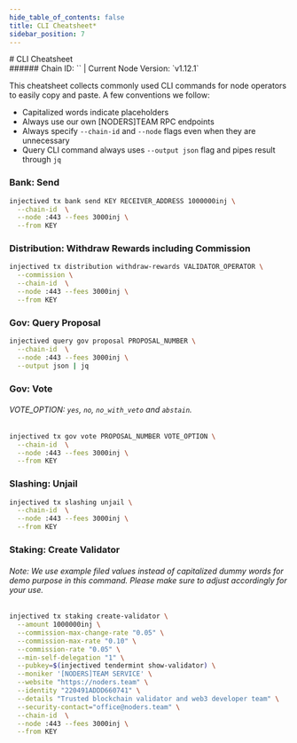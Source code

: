 ```yaml
---
hide_table_of_contents: false
title: CLI Cheatsheet*
sidebar_position: 7
---
```


<div class="h1-with-icon icon-injective">
# CLI Cheatsheet
</div>
###### Chain ID: `` | Current Node Version: `v1.12.1`

This cheatsheet collects commonly used CLI commands for node operators to easily copy and paste. A few conventions we follow:

- Capitalized words indicate placeholders
- Always use our own [NODERS]TEAM RPC endpoints
- Always specify `--chain-id` and `--node` flags even when they are unnecessary
- Query CLI command always uses `--output json` flag and pipes result through `jq`

### Bank: Send
```bash
injectived tx bank send KEY RECEIVER_ADDRESS 1000000inj \
  --chain-id  \
  --node :443 --fees 3000inj \
  --from KEY
```

### Distribution: Withdraw Rewards including Commission
```bash
injectived tx distribution withdraw-rewards VALIDATOR_OPERATOR \
  --commission \
  --chain-id  \
  --node :443 --fees 3000inj \
  --from KEY
```

### Gov: Query Proposal
```bash
injectived query gov proposal PROPOSAL_NUMBER \
  --chain-id  \
  --node :443 --fees 3000inj \
  --output json | jq
```

### Gov: Vote
###### VOTE_OPTION: `yes`, `no`, `no_with_veto` and `abstain`.
```bash
injectived tx gov vote PROPOSAL_NUMBER VOTE_OPTION \
  --chain-id  \
  --node :443 --fees 3000inj \
  --from KEY
```

### Slashing: Unjail
```bash
injectived tx slashing unjail \
  --chain-id  \
  --node :443 --fees 3000inj \
  --from KEY
```

### Staking: Create Validator
###### Note: We use example filed values instead of capitalized dummy words for demo purpose in this command. Please make sure to adjust accordingly for your use.
```bash
injectived tx staking create-validator \
  --amount 1000000inj \
  --commission-max-change-rate "0.05" \
  --commission-max-rate "0.10" \
  --commission-rate "0.05" \
  --min-self-delegation "1" \
  --pubkey=$(injectived tendermint show-validator) \
  --moniker '[NODERS]TEAM SERVICE' \
  --website "https://noders.team" \
  --identity "220491ADDD660741" \
  --details "Trusted blockchain validator and web3 developer team" \
  --security-contact="office@noders.team" \
  --chain-id  \
  --node :443 --fees 3000inj \
  --from KEY
```
